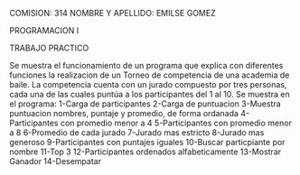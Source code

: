 COMISION: 314
NOMBRE Y APELLIDO: EMILSE GOMEZ

PROGRAMACION I

TRABAJO PRACTICO

Se muestra el funcionamiento de un programa que explica con diferentes funciones la realizacion de un Torneo de competencia de una academia de baile. 
La competencia cuenta con un jurado compuesto por tres personas, cada una de las cuales puntúa a los participantes del 1 al 10.
Se muestra en el programa:
1-Carga de participantes
2-Carga de puntuacion
3-Muestra puntuacion nombres, puntaje y promedio, de forma ordanada
4-Participantes con  promedio menor a 4
5-Participantes con promedio menor a 8
6-Promedio de cada jurado
7-Jurado mas estricto
8-Jurado mas generoso
9-Participantes con puntajes iguales
10-Buscar particpiante por nombre
11-Top 3
12-Participantes ordenados alfabeticamente
13-Mostrar Ganador
14-Desempatar
